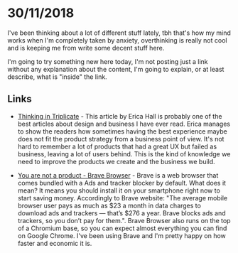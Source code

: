 # 30/11/2018

I've been thinking about a lot of different stuff lately, tbh that's how my mind works when I'm completely taken by anxiety, overthinking is really not cool and is keeping me from write some decent stuff here.

I'm going to try something new here today, I'm not posting just a link without any explanation about the content, I'm going to explain, or at least describe, what is "inside" the link.

## Links

- [Thinking in Triplicate](https://medium.com/mule-design/a-three-part-plan-to-save-the-world-98653a20a12f) - This article by Erica Hall is probably one of the best articles about design and business I have ever read. Erica manages to show the readers how sometimes having the best experience maybe does not fit the product strategy from a business point of view. It's not hard to remember a lot of products that had a great UX but failed as business, leaving a lot of users behind. This is the kind of knowledge we need to improve the products we create and the business we build. 

- [You are not a product - Brave Browser](https://brave.com/) - Brave is a web browser that comes bundled with a Ads and tracker blocker by default. What does it mean? It means you should install it on your smartphone right now to start saving money. Accordingly to Brave website: "The average mobile browser user pays as much as $23 a month in data charges to download ads and trackers — that’s $276 a year. Brave blocks ads and trackers, so you don’t pay for them.". Brave Browser also runs on the top of a Chromium base, so you can expect almost everything you can find on Google Chrome. I've been using Brave and I'm pretty happy on how faster and economic it is.



